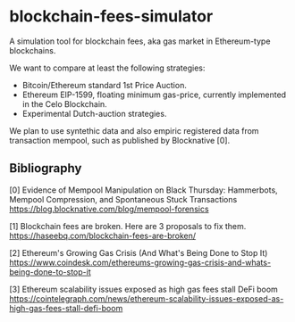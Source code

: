 # blockchain-fees-simulator

A simulation tool for blockchain fees, aka gas market in Ethereum-type blockchains.

We want to compare at least the following strategies:

 - Bitcoin/Ethereum standard 1st Price Auction.
 - Ethereum EIP-1599, floating minimum gas-price, currently implemented in the Celo Blockchain.
 - Experimental Dutch-auction strategies.
 
We plan to use syntethic data and also empiric registered data from transaction mempool, such as published by Blocknative [0].

## Bibliography

[0] Evidence of Mempool Manipulation on Black Thursday: Hammerbots, Mempool Compression, and Spontaneous Stuck Transactions https://blog.blocknative.com/blog/mempool-forensics

[1] Blockchain fees are broken. Here are 3 proposals to fix them. https://haseebq.com/blockchain-fees-are-broken/

[2] Ethereum's Growing Gas Crisis (And What's Being Done to Stop It) https://www.coindesk.com/ethereums-growing-gas-crisis-and-whats-being-done-to-stop-it

[3] Ethereum scalability issues exposed as high gas fees stall DeFi boom https://cointelegraph.com/news/ethereum-scalability-issues-exposed-as-high-gas-fees-stall-defi-boom
